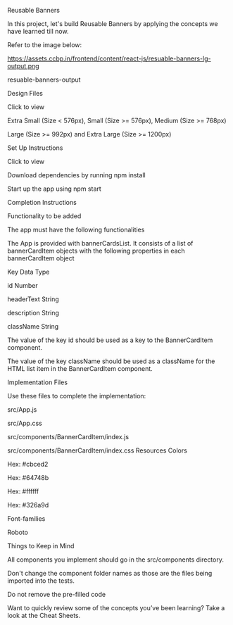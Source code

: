 Reusable Banners

In this project, let's build Reusable Banners by applying the concepts we have learned till now.

Refer to the image below:

https://assets.ccbp.in/frontend/content/react-js/resuable-banners-lg-output.png

resuable-banners-output

Design Files

Click to view

Extra Small (Size < 576px), Small (Size >= 576px), Medium (Size >= 768px)

Large (Size >= 992px) and Extra Large (Size >= 1200px)

Set Up Instructions

Click to view

Download dependencies by running npm install

Start up the app using npm start

Completion Instructions

Functionality to be added

The app must have the following functionalities

The App is provided with bannerCardsList. It consists of a list of bannerCardItem objects with the following properties in each bannerCardItem object

Key	Data Type

id	Number

headerText	String

description	String

className	String

The value of the key id should be used as a key to the BannerCardItem component.

The value of the key className should be used as a className for the HTML list item in the BannerCardItem component.

Implementation Files

Use these files to complete the implementation:

src/App.js

src/App.css

src/components/BannerCardItem/index.js

src/components/BannerCardItem/index.css
Resources
Colors

Hex: #cbced2

Hex: #64748b

Hex: #ffffff

Hex: #326a9d

Font-families

Roboto

Things to Keep in Mind

All components you implement should go in the src/components directory.

Don't change the component folder names as those are the files being imported into the tests.

Do not remove the pre-filled code

Want to quickly review some of the concepts you’ve been learning? Take a look at the Cheat Sheets.
